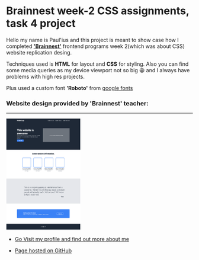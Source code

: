 # Brainnest week-2 CSS assignments, task 4 project

Hello my name is Paul'ius and this project is meant to show case how I completed [**'Brainnest'**](https://www.brainnest.consulting/) frontend programs week 2(which was about CSS) website replication desing.

Techniques used is **HTML** for layout and **CSS** for styling. Also you can find some media queries as my device viewport not so big 😀 and I always have problems with high res projects.

Plus used a custom font **'Roboto'** from [google fonts](https://fonts.google.com/specimenTab?standard-styles)

### Website design provided by 'Brainnest' teacher:

---

[<img src='./img/brainnest%20web%20design%20task1.png' width='200px' height='300px'>](./img/brainnest%20web%20design%20task1.png)

- [Go Visit my profile and find out more about me](https://github.com/Scarab911)

- [Page hosted on GitHub](https://scarab911.github.io/4-WebsiteDesign/)
